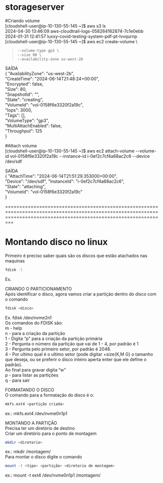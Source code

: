# storageserver <br>
#Criando volume  <br>
[cloudshell-user@ip-10-130-55-145 ~]$ aws s3 ls <br>
2024-04-30 13:46:09 aws-cloudtrail-logs-058264162874-7c1e0ebb <br>
2024-01-31 12:41:57 luxxy-covid-testing-system-pdf-pt-lvvqurnp <br>
[cloudshell-user@ip-10-130-55-145 ~]$ aws ec2 create-volume \ <br>
>     --volume-type gp3 \
>     --size 80 \
>     --availability-zone us-west-2b
SAÍDA <br>
{
    "AvailabilityZone": "us-west-2b", <br>
    "CreateTime": "2024-06-14T21:48:24+00:00", <br>
    "Encrypted": false, <br>
    "Size": 80, <br>
    "SnapshotId": "", <br>
    "State": "creating", <br>
    "VolumeId": "vol-0158f6e3320f2a19c", <br>
    "Iops": 3000, <br>
    "Tags": [], <br>
    "VolumeType": "gp3", <br>
    "MultiAttachEnabled": false, <br>
    "Throughput": 125 <br>
}

#Attach volume <br>
[cloudshell-user@ip-10-130-55-145 ~]$ aws ec2 attach-volume --volume-id vol-0158f6e3320f2a19c --instance-id i-0ef2c7cf4a68ac2c6 --device /dev/sdf <br>

SAÍDA <br>
{
    "AttachTime": "2024-06-14T21:51:29.353000+00:00", <br>
    "Device": "/dev/sdf",
    "InstanceId": "i-0ef2c7cf4a68ac2c6", <br>
    "State": "attaching", <br>
    "VolumeId": "vol-0158f6e3320f2a19c" <br>
}

===================================================================================================================================================================== <br>
# Montando disco no linux <br>

Primeiro é preciso saber quais são os discos que estão atachados nas maquinas <br>
```bash
fdisk -l
```
Ex. <br>

CRIANDO O PARTICIONAMENTO <br>
Após identificar o disco, agora vamos criar a partição dentro do disco com o comando <br>

```bash
fdisk <disco>
```
Ex. fdisk /dev/nvme2n1 <br>
Os comandos do FDISK são: <br>
m - help <br>
n - para a criação da partição <br>
1 - Digita “p” para a criação da partição primária <br>
2 - Pergunta o número da partição que vai de 1 - 4, por padrão é 1 <br>
3 - Pergunta pelo primeiro setor, por padrão é 2048. <br>
4 - Por ultimo qual é o ultimo setor (pode digitar +size{K,M G} o tamanho que deseja, ou se preferir o disco inteiro aperta enter que ele define o padrão). <br>
Ao final para gravar digita “w” <br>
p - para listar as partições <br>
q - para sair

FORMATANDO O DISCO <br>
O comando para a formatação do disco é o: <br>

```bash
mkfs.ext4 <partição criada>
```
ex.: mkfs.ext4 /dev/nvme0n1p1 <br>

MONTANDO A PARTIÇÃO <br>
Precisa ter um diretório de destino <br>
Criar um diretório para o ponto de montagem <br>

```bash
mkdir <diretorio>
```
ex.: mkdir /montagem/ <br>
Para montar o disco digite o comando <br>

```bash
mount -t <tipo> <partição> <diretorio de montagem>
```
ex.: mount -t ext4 /dev/nvme0n1p1 /montagem/
